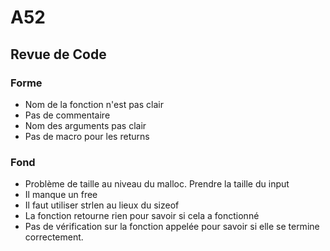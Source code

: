 # A52

## Revue de Code

### Forme
- Nom de la fonction n'est pas clair
- Pas de commentaire
- Nom des arguments pas clair
- Pas de macro pour les returns

### Fond
- Problème de taille au niveau du malloc. Prendre la taille du input
- Il manque un free
- Il faut utiliser strlen au lieux du sizeof
- La fonction retourne rien pour savoir si cela a fonctionné
- Pas de vérification sur la fonction appelée pour savoir si elle se termine correctement.


